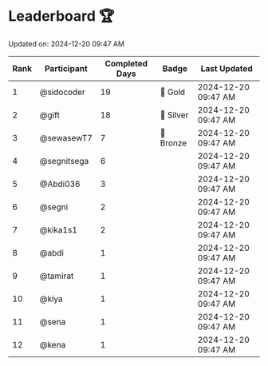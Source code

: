 # Leaderboard 🏆

Updated on: 2024-12-20 09:47 AM

| Rank | Participant       | Completed Days | Badge      | Last Updated         |
|------|-------------------|----------------|------------|----------------------|
| 1    | @sidocoder        | 19             | 🏅 Gold     | 2024-12-20 09:47 AM |
| 2    | @gift             | 18             | 🥈 Silver   | 2024-12-20 09:47 AM |
| 3    | @sewasewT7        | 7              | 🥉 Bronze   | 2024-12-20 09:47 AM |
| 4    | @segnitsega       | 6              |            | 2024-12-20 09:47 AM |
| 5    | @Abdi036          | 3              |            | 2024-12-20 09:47 AM |
| 6    | @segni            | 2              |            | 2024-12-20 09:47 AM |
| 7    | @kika1s1          | 2              |            | 2024-12-20 09:47 AM |
| 8    | @abdi             | 1              |            | 2024-12-20 09:47 AM |
| 9    | @tamirat          | 1              |            | 2024-12-20 09:47 AM |
| 10   | @kiya             | 1              |            | 2024-12-20 09:47 AM |
| 11   | @sena             | 1              |            | 2024-12-20 09:47 AM |
| 12   | @kena             | 1              |            | 2024-12-20 09:47 AM |
